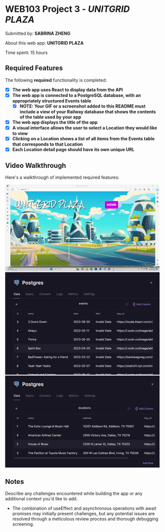 # WEB103 Project 3 - *UNITGRID PLAZA*

Submitted by: **SABRINA ZHENG**

About this web app: **UNITGRID PLAZA**

Time spent: 15 hours

## Required Features

The following **required** functionality is completed:

<!-- Make sure to check off completed functionality below -->

- [x] **The web app uses React to display data from the API**
- [x] **The web app is connected to a PostgreSQL database, with an appropriately structured Events table**
  - [x] **NOTE: Your GIF or a screenshot added to this README must include a view of your Railway database that shows the contents of the table used by your app**
- [x] **The web app displays the title of the app**
- [x] **A visual interface allows the user to select a Location they would like to view**
- [x] **Clicking on a Location shows a list of all items from the Events table that corresponds to that Location**
- [x] **Each Location detail page should have its own unique URL**

## Video Walkthrough

Here's a walkthrough of implemented required features:

<img src='web103 hw3.gif' title='Video Walkthrough' width='500' alt='Video Walkthrough' />

<img src='events sql.png' title='Event SQL' width='500' alt='Screenshoot' />

<img src='location sql.png' title='Location SQL' width='500' alt='Screenshoot' />

## Notes

Describe any challenges encountered while building the app or any additional context you'd like to add.
- The combination of useEffect and asynchronous operations with await promises may initially present challenges, but any potential issues are resolved through a meticulous review process and thorough debugging screening.
